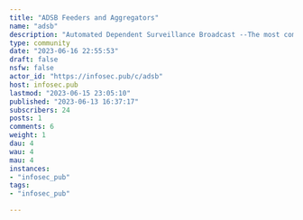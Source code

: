 ```yaml
---
title: "ADSB Feeders and Aggregators" 
name: "adsb"
description: "Automated Dependent Surveillance Broadcast --The most common way of tracking aircraft with simple radio receivers.This community is for discussion of the hardware and software needed to track the planes around you, how to feed that data to the aggregators, and many other topics around that."
type: community
date: "2023-06-16 22:55:53"
draft: false
nsfw: false
actor_id: "https://infosec.pub/c/adsb"
host: infosec.pub
lastmod: "2023-06-15 23:05:10"
published: "2023-06-13 16:37:17"
subscribers: 24
posts: 1
comments: 6
weight: 1
dau: 4
wau: 4
mau: 4
instances:
- "infosec_pub"
tags: 
- "infosec_pub"

---
```

